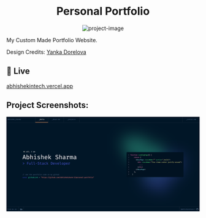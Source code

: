 <h1 align="center" id="title">Personal Portfolio</h1>

<p align="center"><img src="https://socialify.git.ci/abhisheksharm-3/personal-portfolio/image?font=Source%20Code%20Pro&amp;forks=1&amp;issues=1&amp;language=1&amp;name=1&amp;owner=1&amp;pattern=Circuit%20Board&amp;pulls=1&amp;stargazers=1&amp;theme=Dark" alt="project-image"></p>

<p id="description">My Custom Made Portfolio Website.</p>
Design Credits: <a href="https://www.figma.com/community/file/1100794861710979147/portfolio-for-developers-concept-v-2">Yanka Dorelova</a>

<h2>🚀 Live</h2>

[abhishekintech.vercel.app](abhishekintech.vercel.app)

<h2>Project Screenshots:</h2>

<img src="https://raw.githubusercontent.com/abhisheksharm-3/personal-portfolio/main/public/meta-assets/homepage-demo.png" alt="project-screenshot" style="aspect-ratio: 16/9 auto">
